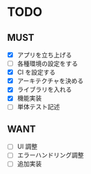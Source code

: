 # TODO

## MUST

- [x] アプリを立ち上げる
- [ ] 各種環境の設定をする
- [x] CI を設定する
- [x] アーキテクチャを決める
- [x] ライブラリを入れる
- [x] 機能実装
- [ ] 単体テスト記述

## WANT

- [ ] UI 調整
- [ ] エラーハンドリング調整
- [ ] 追加実装
